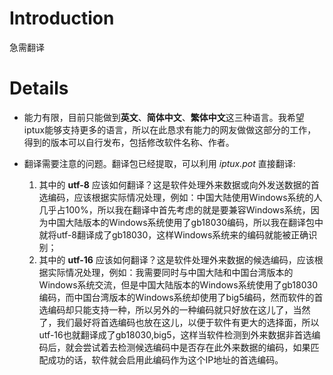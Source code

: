 # Introduction #

急需翻译


# Details #

  * 能力有限，目前只能做到**英文**、**简体中文**、**繁体中文**这三种语言。我希望iptux能够支持更多的语言，所以在此恳求有能力的网友做做这部分的工作，得到的版本可以自行发布，包括修改软件名称、作者。

  * 翻译需要注意的问题。翻译包已经提取，可以利用 _iptux.pot_ 直接翻译:
    1. 其中的 **utf-8** 应该如何翻译？这是软件处理外来数据或向外发送数据的首选编码，应该根据实际情况处理，例如：中国大陆使用Windows系统的人几乎占100%，所以我在翻译中首先考虑的就是要兼容Windows系统，因为中国大陆版本的Windows系统使用了gb18030编码，所以我在翻译包中就将utf-8翻译成了gb18030，这样Windows系统来的编码就能被正确识别；
    1. 其中的 **utf-16** 应该如何翻译？这是软件处理外来数据的候选编码，应该根据实际情况处理，例如：我需要同时与中国大陆和中国台湾版本的Windows系统交流，但是中国大陆版本的Windows系统使用了gb18030编码，而中国台湾版本的Windows系统却使用了big5编码，然而软件的首选编码却只能支持一种，所以另外的一种编码就只好放在这儿了，当然了，我们最好将首选编码也放在这儿，以便于软件有更大的选择面，所以utf-16也就翻译成了gb18030,big5，这样当软件检测到外来数据非首选编码后，就会尝试着去检测候选编码中是否存在此外来数据的编码，如果匹配成功的话，软件就会启用此编码作为这个IP地址的首选编码。